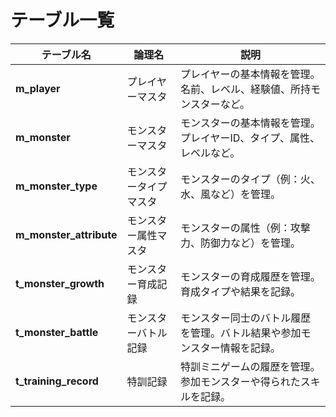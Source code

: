 # テーブル一覧

| テーブル名              | 論理名                 | 説明                                                                     |
| ----------------------- | ---------------------- | ------------------------------------------------------------------------ |
| **m_player**            | プレイヤーマスタ       | プレイヤーの基本情報を管理。名前、レベル、経験値、所持モンスターなど。   |
| **m_monster**           | モンスターマスタ       | モンスターの基本情報を管理。プレイヤーID、タイプ、属性、レベルなど。     |
| **m_monster_type**      | モンスタータイプマスタ | モンスターのタイプ（例：火、水、風など）を管理。                         |
| **m_monster_attribute** | モンスター属性マスタ   | モンスターの属性（例：攻撃力、防御力など）を管理。                       |
| **t_monster_growth**    | モンスター育成記録     | モンスターの育成履歴を管理。育成タイプや結果を記録。                     |
| **t_monster_battle**    | モンスターバトル記録   | モンスター同士のバトル履歴を管理。バトル結果や参加モンスター情報を記録。 |
| **t_training_record**   | 特訓記録               | 特訓ミニゲームの履歴を管理。参加モンスターや得られたスキルを記録。       |
